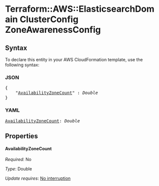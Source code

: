 # Terraform::AWS::ElasticsearchDomain ClusterConfig ZoneAwarenessConfig

## Syntax

To declare this entity in your AWS CloudFormation template, use the following syntax:

### JSON

<pre>
{
    "<a href="#availabilityzonecount" title="AvailabilityZoneCount">AvailabilityZoneCount</a>" : <i>Double</i>
}
</pre>

### YAML

<pre>
<a href="#availabilityzonecount" title="AvailabilityZoneCount">AvailabilityZoneCount</a>: <i>Double</i>
</pre>

## Properties

#### AvailabilityZoneCount

_Required_: No

_Type_: Double

_Update requires_: [No interruption](https://docs.aws.amazon.com/AWSCloudFormation/latest/UserGuide/using-cfn-updating-stacks-update-behaviors.html#update-no-interrupt)

